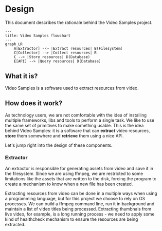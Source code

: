 # Design

This document describes the rationale behind the Video Samples project.

```mermaid
---
title: Video Samples flowchart
---
graph LR
    A[Extractor] --> |Extract resources| B(Filesystem)
    C[Collector] --> |Collect resources| B
    C --> |Store resources| D(Database)
    E[API] --> |Query resources| D(Database)
```

## What it is?

Video Samples is a software used to extract resources from video.

## How does it work?

As technology users, we are not comfortable with the idea of installing multiple frameworks, libs and tools to perform a single task. We like to use the same set of primitives to make something usable. This is the idea behind Video Samples: it is a software that can **extract** video resources, **store** them somewhere and **retrieve** them using a nice API.

Let's jump right into the design of these components.

### Extractor

An extractor is responsible for generating assets from video and save it in the filesystem. Since we are using ffmpeg, we are restricted to some limitations like the assets that are written to the disk, forcing the program to create a mechanism to know when a new file has been created.

Extracting resources from video can be done in a multiple ways when using a programming language, but for this project we choose to rely on OS processes. We can build a ffmpeg command line, run it in background and maintain a list of video titles being processed. Extracting thumbnais from live video, for example, is a long running process - we need to apply some kind of healthcheck mechanism to ensure the resources are being extracted.
